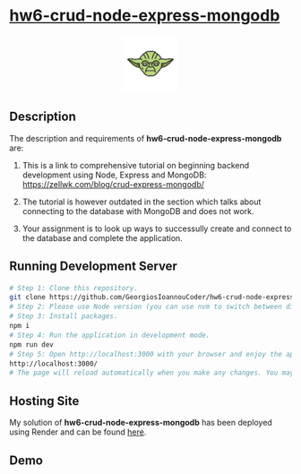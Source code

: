 # [hw6-crud-node-express-mongodb](https://hw6-crud-node-express-mongodb.onrender.com)

<p align="center">
   <img src="public/favicon.png"
      alt="Yoda Star Wars character" width="100" height="100"/>
</p>

## Description

The description and requirements of **hw6-crud-node-express-mongodb** are:

1. This is a link to comprehensive tutorial on beginning backend development using Node, Express and MongoDB: https://zellwk.com/blog/crud-express-mongodb/

2. The tutorial is however outdated in the section which talks about connecting to the database with MongoDB and does not work.

3. Your assignment is to look up ways to successully create and connect to the database and complete the application.

## Running Development Server

```bash
# Step 1: Clone this repository.
git clone https://github.com/GeorgiosIoannouCoder/hw6-crud-node-express-mongodb.git
# Step 2: Please use Node version (you can use nvm to switch between different node versions): v16.15.0
# Step 3: Install packages.
npm i
# Step 4: Run the application in development mode.
npm run dev
# Step 5: Open http://localhost:3000 with your browser and enjoy the application.
http://localhost:3000/
# The page will reload automatically when you make any changes. You may also see any lint errors in the console.
```

## Hosting Site

My solution of **hw6-crud-node-express-mongodb** has been deployed using Render and can be found [here](https://hw6-crud-node-express-mongodb.onrender.com).

## Demo
